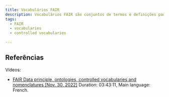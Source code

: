 ```yaml
---
title: Vocabulários FAIR
description: Vocabulários FAIR são conjuntos de termos e definições padronizados que visam promover a interoperabilidade e a reutilização de dados em pesquisas científicas. Eles são desenvolvidos para garantir que as informações sejam encontráveis, acessíveis, interoperáveis e reutilizáveis por diferentes comunidades de usuários. O uso de vocabulários FAIR pode facilitar a integração de dados heterogêneos e aumentar a eficiência e a transparência da pesquisa científica.
tags:
  - FAIR
  - vocabularies
  - controlled vocabularies

---
```


## Referências

Vídeos:

- [FAIR Data principle, ontologies, controlled vocabularies and nomenclatures [Nov. 30, 2022]](https://amupod.univ-amu.fr/video/24770-fair-data-principle-ontologies-controlled-vocabularies-and-nomenclatures/) Duration:
03:43:11, Main language: French.


